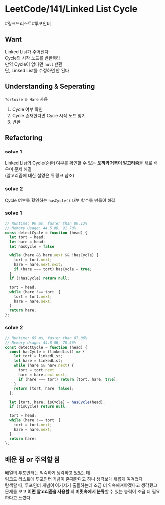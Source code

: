 # LeetCode/141/Linked List Cycle

#링크드리스트#투포인터

## Want
Linked List가 주어진다  
Cycle의 시작 노드를 반환하라  
만약 Cycle이 없다면 `null` 반환  
단, Linked List를 수정하면 안 된다  

## Understanding & Seperating
[`Tortoise & Hare`](https://github.com/Collection50/Algorithm-DataStructrue/blob/master/Tortoise%20and%20Hare.md) 사용
1. Cycle 여부 확인
2. Cycle 존재한다면 Cycle 시작 노드 찾기
3. 반환

## Refactoring

### solve 1
Linked List의 Cycle(순환) 여부를 확인할 수 있는 **토끼와 거북이 알고리즘**을 새로 배우며 문제 해결  
(알고리즘에 대한 설명은 위 링크 참조)

### solve 2
Cycle 여부를 확인하는 `hasCycle()` 내부 함수를 만들어 해결 

### solve 1
```js
// Runtime: 90 ms, faster than 80.13%
// Memory Usage: 44.5 MB, 91.70%
const detectCycle = function (head) {
  let tort = head;
  let hare = head;
  let hasCycle = false;

  while (hare && hare.next && !hasCycle) {
    tort = tort.next;
    hare = hare.next.next;
    if (hare === tort) hasCycle = true;
  }
  if (!hasCycle) return null;

  tort = head;
  while (hare !== tort) {
    tort = tort.next;
    hare = hare.next;
  }
  return hare;
};
```

### solve 2
```js
// Runtime: 85 ms, faster than 87.06%
// Memory Usage: 44.8 MB, 78.56%
const detectCycle = function (head) {
  const hasCycle = (linkedList) => {
    let tort = linkedList;
    let hare = linkedList;
    while (hare && hare.next) {
      tort = tort.next;
      hare = hare.next.next;
      if (hare === tort) return [tort, hare, true];
    }
    return [tort, hare, false];
  };

  let [tort, hare, isCycle] = hasCycle(head);
  if (!isCycle) return null;

  tort = head;
  while (hare !== tort) {
    tort = tort.next;
    hare = hare.next;
  }
  return hare;
};
```

## 배운 점 or 주의할 점
배열의 투포인터는 익숙하게 생각하고 있었는데  
링크드 리스트에 투포인터 개념이 존재한다고 하니 생각보다 새롭게 여겨졌다  
탐색할 때, 투포인터 개념이 여기저기 출몰하는데 조금 더 익숙해져야겠다고 생각했고  
문제를 보고 **어떤 알고리즘을 사용할 지 머릿속에서 분류**할 수 있는 능력이 조금 더 필요하다고 느꼈다
